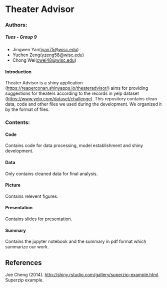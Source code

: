 # Theater Advisor
### Authors: 

##### Tues - Group 9 

* Jingwen Yan(jyan75@wisc.edu)
* Yuchen Zeng(yzeng58@wisc.edu)
* Chong Wei(cwei48@wisc.edu)

#### Introduction

Theater Advisor is a shiny application (https://reaperconan.shinyapps.io/theateradvisor/) aims for providing suggestions for theaters according to the records in yelp dataset (https://www.yelp.com/dataset/challenge). This repository contains clean data, code and other files we used during the development. We organized it by the format of files. 

### Contents:

#### Code

Contains code for data processing, model establishment and shiny development.

#### Data

Only contains cleaned data for final analysis.

#### Picture

Contains relevent figures.

#### Presentation

Contains slides for presentation.

#### Summary

Contains the jupyter notebook and the summary in pdf format which summarize our work.

## References

Joe Cheng (2014). http://shiny.rstudio.com/gallery/superzip-example.html. Superzip example.



